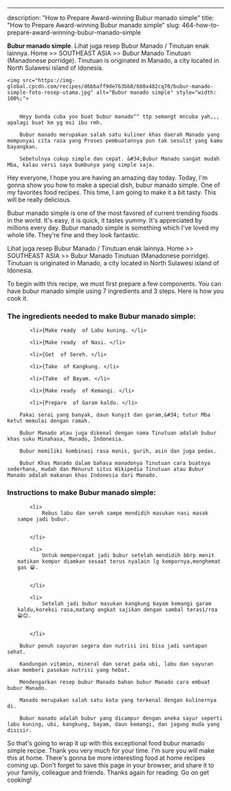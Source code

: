 ---
description: "How to Prepare Award-winning Bubur manado simple"
title: "How to Prepare Award-winning Bubur manado simple"
slug: 464-how-to-prepare-award-winning-bubur-manado-simple

<p>
	<strong>Bubur manado simple</strong>. 
	Lihat juga resep Bubur Manado / Tinutuan enak lainnya. Home &gt;&gt; SOUTHEAST ASIA &gt;&gt; Bubur Manado Tinutuan (Manadonese porridge). Tinutuan is originated in Manado, a city located in North Sulawesi island of Idonesia.
</p>
<p>
	
	<img src="https://img-global.cpcdn.com/recipes/d6bbaff9de763bb8/680x482cq70/bubur-manado-simple-foto-resep-utama.jpg" alt="Bubur manado simple" style="width: 100%;">
	
	
		Heyy bunda cuba yoo buat bubur manado^^ ttp semangt mncuba yah,,, apalagi buat km yg msi ibu rmh.
	
		Bubur manado merupakan salah satu kuliner khas daerah Manado yang mempunyai cita rasa yang Proses pembuatannya pun tak sesulit yang kamu bayangkan.
	
		Sebetulnya cukup simple dan cepat. &#34;Bubur Manado sangat mudah Mba, kalau versi saya bumbunya yang simple saja.
	
</p>
<p>
	Hey everyone, I hope you are having an amazing day today. Today, I'm gonna show you how to make a special dish, bubur manado simple. One of my favorites food recipes. This time, I am going to make it a bit tasty. This will be really delicious.
</p>
	
<p>
	Bubur manado simple is one of the most favored of current trending foods in the world. It's easy, it is quick, it tastes yummy. It's appreciated by millions every day. Bubur manado simple is something which I've loved my whole life. They're fine and they look fantastic.
</p>
<p>
	Lihat juga resep Bubur Manado / Tinutuan enak lainnya. Home &gt;&gt; SOUTHEAST ASIA &gt;&gt; Bubur Manado Tinutuan (Manadonese porridge). Tinutuan is originated in Manado, a city located in North Sulawesi island of Idonesia.
</p>

<p>
To begin with this recipe, we must first prepare a few components. You can have bubur manado simple using 7 ingredients and 3 steps. Here is how you cook it.
</p>

<h3>The ingredients needed to make Bubur manado simple:</h3>

<ol>
	
		<li>{Make ready  of Labu kuning. </li>
	
		<li>{Make ready  of Nasi. </li>
	
		<li>{Get  of Sereh. </li>
	
		<li>{Take  of Kangkung. </li>
	
		<li>{Take  of Bayam. </li>
	
		<li>{Make ready  of Kemangi. </li>
	
		<li>{Prepare  of Garam kaldu. </li>
	
</ol>
<p>
	
		Pakai serai yang banyak, daun kunyit dan garam,&#34; tutur Mba Ketut memulai dengan ramah.
	
		Bubur Manado atau juga dikenal dengan nama Tinutuan adalah bubur khas suku Minahasa, Manado, Indonesia.
	
		Bubur memiliki kombinasi rasa manis, gurih, asin dan juga pedas.
	
		Bubur Khas Manado dalam bahasa manadonya Tinutuan cara buatnya sederhana, mudah dan Menurut situs Wikipedia Tinutuan atau Bubur Manado adalah makanan khas Indonesia dari Manado.
	
</p>

<h3>Instructions to make Bubur manado simple:</h3>

<ol>
	
		<li>
			Rebus labu dan sereh sampe mendidih masukan nasi masak sampe jadi bubur.
			
			
		</li>
	
		<li>
			Untuk mempercepat jadi bubur setelah mendidih bbrp menit matikan kompor diamkan sesaat terus nyalain lg kompornya,menghemat gas 😁.
			
			
		</li>
	
		<li>
			Setelah jadi bubur masukan kangkung bayam kemangi garam kaldu,koreksi rasa,matang angkat sajikan dengan sambal terasi/roa 😁😊.
			
			
		</li>
	
</ol>

<p>
	
		Bubur penuh sayuran segera dan nutrisi ini bisa jadi santapan sehat.
	
		Kandungan vitamin, mineral dan serat pada ubi, labu dan sayuran akan memberi pasokan nutrisi yang hebat.
	
		Mendengarkan resep bubur Manado bahan bubur Manado cara embuat bubur Manado.
	
		Manado merupakan salah satu kota yang terkenal dengan kulinernya di.
	
		Bubur manado adalah bubur yang dicampur dengan aneka sayur seperti labu kuning, ubi, kangkung, bayam, daun kemangi, dan jagung muda yang disisir.
	
</p>

<p>
	So that's going to wrap it up with this exceptional food bubur manado simple recipe. Thank you very much for your time. I'm sure you will make this at home. There's gonna be more interesting food at home recipes coming up. Don't forget to save this page in your browser, and share it to your family, colleague and friends. Thanks again for reading. Go on get cooking!
</p>
